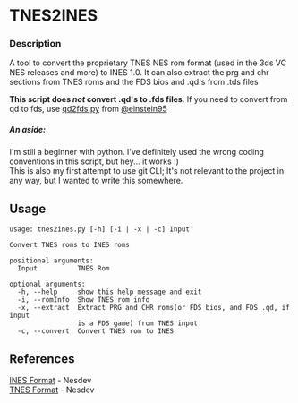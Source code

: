 # TNES2INES
### Description
A tool to convert the proprietary TNES NES rom format (used in the 3ds VC NES releases and more) to INES 1.0. It can also extract the prg and chr sections from TNES roms and the FDS bios and .qd's from .tds files

**This script does _not_ convert .qd's to .fds files**. If you need to convert from qd to fds, use [qd2fds.py](https://gist.github.com/einstein95/6545066905680466cdf200c4cc8ca4f0) from [@einstein95](https://github.com/einstein95)

##### An aside:
I'm still a beginner with python. I've definitely used the wrong coding conventions in this script, but hey... it works :)<br />
This is also my first attempt to use git CLI; It's not relevant to the project in any way, but I wanted to write this somewhere. 

## Usage
```
usage: tnes2ines.py [-h] [-i | -x | -c] Input

Convert TNES roms to INES roms

positional arguments:
  Input          TNES Rom

optional arguments:
  -h, --help     show this help message and exit
  -i, --romInfo  Show TNES rom info
  -x, --extract  Extract PRG and CHR roms(or FDS bios, and FDS .qd, if input
                 is a FDS game) from TNES input
  -c, --convert  Convert TNES rom to INES
```
## References
[INES Format](https://wiki.nesdev.com/w/index.php/INES) - Nesdev<br />
[TNES Format](https://wiki.nesdev.com/w/index.php/TNES) - Nesdev

